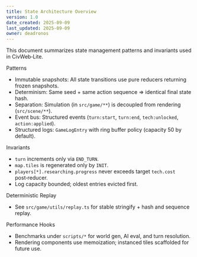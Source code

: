 ```yaml
---
title: State Architecture Overview
version: 1.0
date_created: 2025-09-09
last_updated: 2025-09-09
owner: deadronos
---
```


This document summarizes state management patterns and invariants used in CivWeb‑Lite.

Patterns
- Immutable snapshots: All state transitions use pure reducers returning frozen snapshots.
- Determinism: Same seed + same action sequence => identical final state hash.
- Separation: Simulation (in `src/game/**`) is decoupled from rendering (`src/scene/**`).
- Event bus: Structured events (`turn:start`, `turn:end`, `tech:unlocked`, `action:applied`).
- Structured logs: `GameLogEntry` with ring buffer policy (capacity 50 by default).

Invariants
- `turn` increments only via `END_TURN`.
- `map.tiles` is regenerated only by `INIT`.
- `players[*].researching.progress` never exceeds target `tech.cost` post‑reducer.
- Log capacity bounded; oldest entries evicted first.

Deterministic Replay
- See `src/game/utils/replay.ts` for stable stringify + hash and sequence replay.

Performance Hooks
- Benchmarks under `scripts/*` for world gen, AI eval, and turn resolution.
- Rendering components use memoization; instanced tiles scaffolded for future use.

